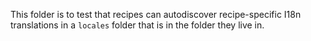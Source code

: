 This folder is to test that recipes can autodiscover recipe-specific I18n translations
in a `locales` folder that is in the folder they live in.
